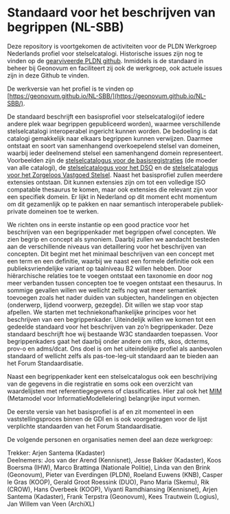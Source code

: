 # Standaard voor het beschrijven van begrippen (NL-SBB)

Deze repository is voortgekomen de activiteiten voor de PLDN Werkgroep Nederlands profiel voor stelselcatalogi. Historische issues zijn nog te vinden op de [gearviveerde PLDN github](https://github.com/pldn/nederlands-profiel-voor-stelselcatalogi/issues?q=is%3Aissue). Inmiddels is de standaard in beheer bij Geonovum en faciliteert zij ook de werkgroep, ook actuele issues zijn in deze Github te vinden.

De werkversie van het profiel is te vinden op [https://geonovum.github.io/NL-SBB/](https://geonovum.github.io/NL-SBB/).
 
De standaard beschrijft een basisprofiel voor stelselcatalogi(of iedere andere plek waar begrippen gepubliceerd worden), waarmee verschillende stelselcatalogi interoperabel ingericht kunnen worden. De bedoeling is dat catalogi gemakkelijk naar elkaars begrippen kunnen verwijzen. Daarmee ontstaat en soort van samenhangend overkoepelend stelsel van domeinen, waarbij ieder deelnemend stelsel een samenhangend domein representeert. Voorbeelden zijn de [stelselcatalogus voor de basisregistraties](https://www.stelselcatalogus.nl/) (de moeder van alle catalogi), de [stelselcatalogus voor het DSO](https://stelselcatalogus.omgevingswet.overheid.nl/) en de [stelselcatalogus voor het Zorgeloos Vastgoed Stelsel](https://taxonomie.zorgeloosvastgoed.nl/).  Naast het basisprofiel zullen meerdere extensies ontstaan. Dit kunnen extensies zijn om tot een volledige ISO compatable thesaurus te komen, maar ook extensies die relevant zijn voor een specifiek domein. Er lijkt in Nederland op dit moment echt momentum om dit gezamenlijk op te pakken en naar semantisch interoperabele publiek-private domeinen toe te werken.
 
We richten ons in eerste instantie op een good practice voor het beschrijven van een begrippenkader met begrippen ofwel concepten. We zien begrip en concept als synoniem. Daarbij zullen we aandacht besteden aan de verschillende niveaus van detaillering voor het beschrijven van concepten. Dit begint met het minimaal beschrijven van een concept met een term en een definitie, waarbij we naast een formele definitie ook een publieksvriendelijke variant op taalniveau B2 willen hebben. Door hiërarchische relaties toe te voegen ontstaat een taxonomie en door nog meer verbanden tussen concepten toe te voegen ontstaat een thesaurus. In sommige gevallen willen we wellicht zelfs nog wat meer semantiek toevoegen zoals het nader duiden van subjecten, handelingen en objecten (onderwerp, lijdend voorwerp, gezegde). Dit willen we stap voor stap afpellen. We starten met techniekonafhankelijke principes voor het beschrijven van een begrippenkader. Uiteindelijk willen we komen tot een gedeelde standaard voor het beschrijven van zo’n begrippenkader. Deze standaard beschrijft hoe wij bestaande W3C standaarden toepassen. Voor begrippenkaders gaat het daarbij onder andere om rdfs, skos, dcterms, prov-o en adms/dcat. Ons doel is om het uiteindelijke profiel als aanbevolen standaard of wellicht zelfs als pas-toe-leg-uit standaard aan te bieden aan het Forum Standaardisatie.

Naast een begrippenkader kent een stelselcatalogus ook een beschrijving van de gegevens in die registratie en soms ook een overzicht van waardelijsten met referentiegegevens of classificaties. Hier zal ook het [MIM](https://www.geonovum.nl/geo-standaarden/metamodel-informatiemodellering-mim) (Metamodel voor InformatieModellelering) belangrijke input vormen.
 
De eerste versie van het basisprofiel is af en zit momenteel in een vaststellingsproces binnen de GDI en is ook voorgedragen voor de lijst verplichte standaarden van het Forum Standaardisatie.
 
De volgende personen en organisaties nemen deel aan deze werkgroep:

Trekker: Arjen Santema (Kadaster)<br>
Deelnemers: 
Jos van der Arend (Kennisnet), Jesse Bakker (Kadaster), Koos Boersma (IHW), Marco Brattinga (Nationale Politie), Linda van den Brink (Geonovum), Pieter van Everdingen (PLDN), Roeland Euwens (KNB), Casper le Gras (KOOP), Gerald Groot Roessink (DUO), Pano Maria (Skemu), Rik (CROW), Hans Overbeek (KOOP), Viyanti Ramdhiansing (Kennisnet), Arjen Santema (Kadaster), Frank Terpstra (Geonovum), Kees Trautwein (Logius), Jan Willem van Veen (ArchiXL)
